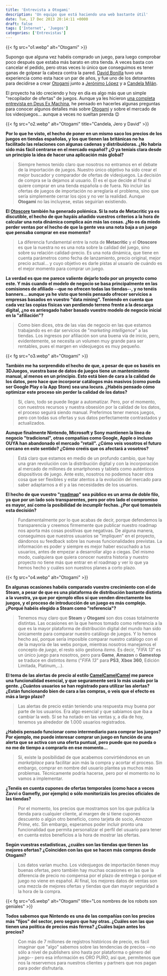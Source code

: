 ```yaml
---
title: 'Entrevista a Otogami'
description: 'Un equipo que está haciendo una web bastante útil'
date: Tue, 17 Dec 2013 20:14:11 +0000
draft: false
tags: ['Internet', 'Juegos']
categories: ['Entrevistas']
---
```


{{< fg src="o1.webp" alt="Otogami" >}}

Supongo que alguna vez habéis comprado un juego, para luego comprobar poco después que estaba más barato en otra tienda. A veces basta con cancelar el pedido, pero otras veces lo único que conseguimos es tener ganas de golpear la cabeza contra la pared. [David Bonilla](http://www.bonillaware.com/) tuvo una experiencia como esta hace un par de años, y fue uno de los detonantes para decidirse a crear [Otogami](http://www.otogami.com/) junto a [Jerónimo López](https://twitter.com/jerolba) y a [Candela Milán](https://twitter.com/candelamd).

El proyecto ha ido creciendo y hoy en día es algo más que un simple "recopilador de ofertas" de juegos. Aunque ya les hicieron [una completa entrevista en Deus Ex Machina](http://deusexmachina.es/entrevista-david-candela-y-jero-de-otogami-com/), he pensado en hacerles algunas preguntas para conocer algunos detalles más sobre [Otogami](http://www.otogami.com/) y sobre el mercado de los videojuegos... aunque a veces no sueltan prenda :wink:

{{< fg src="o2.webp" alt="Otogami" title="Candela, Jero y David" >}}

**Por lo que he visto, el hecho de poner en un mismo saco los precios de los juegos en tiendas españolas, y los que tienen las británicas no ha facilitado las relaciones con algunas cadenas y distribuidoras. ¿No habría sido más fácil centrarse en el mercado español? ¿O ya teníais clara desde un principio la idea de hacer una aplicación más global?**

> Siempre hemos tenido claro que nosotros no entramos en el debate de la importación de juegos. Nuestro único objetivo ha sido crear el mejor buscador y comparador de ofertas de videojuegos. La decisión de compra se la dejamos al usuario. Él es el que decide al final si quiere comprar en una tienda española o de fuera. No incluir las ofertas de juegos de importación no arreglaría el problema, sino que sería simplemente cerrar los ojos y no ver la realidad. Aunque **Otogami** no las incluyese, estas seguirían existiendo.

**El [Otoscore](http://www.otogami.com/blog/otoscore/) también ha generado polémica. Si la nota de Metacritic ya es discutible, el hecho de que hayáis añadido vuestros criterios a la hora de calcular una nota dinámica complica aún más las cosas. ¿No os da miedo perder ventas por el hecho de que la gente vea una nota baja a un juego que pensaba comprar en ese momento?**

> La diferencia fundamental entre la nota de **Metacritic** y el **Otoscore** es que la nuestra no es una nota sobre la calidad del juego, sino sobre su relación calidad-precio. Es una nota dinámica, que tiene en cuenta parámetros como fecha de lanzamiento, precio original, mejor precio actual... y cuyo objetivo es darle pistas al usuario de cuándo es el mejor momento para comprar un juego.

**La verdad es que me parece valiente dejarlo todo por un proyecto como este. Y más cuando el modelo de negocio se basa principalmente en las comisiones de afiliado --que no ofrecen todas las tiendas--, y no tenéis banners... aunque ya he visto que tenéis pensado ofrecer servicios a empresas basados en vuestro "data mining". Teniendo en cuenta que cada vez las copias físicas van perdiendo terreno frente a la descarga digital, ¿no es arriesgado haber basado vuestro modelo de negocio inicial en la "afiliación"?**

> Como bien dices, otra de las vías de negocio en las que estamos trabajando es en dar servicios de "_marketing intelligence_" a las tiendas. Los ingresos por afiliación son una buena vía de inicio, pero, evidentemente, se necesita un volumen muy grande para ser rentables, pues el margen en videojuegos es muy pequeño.

{{< fg src="o3.webp" alt="Otogami" >}}

**También me ha sorprendido el hecho de que, a pesar de que os baséis en 3DJuegos, vuestra base de datos de juegos tiene un mantenimiento manual, al menos en un principio. Esto está bien de cara a la calidad de los datos, pero hace que incorporar catálogos más masivos (como pueda ser Google Play o la App Store) sea una locura. ¿Habéis pensado cómo optimizar este proceso sin perder la calidad de los datos?**

> Sí, claro, todo se puede llegar a automatizar. Pero, por el momento, con nuestros recursos y nuestra obsesión por la calidad de los datos, el proceso seguirá siendo manual. Preferimos tener menos juegos, pero con todas sus ofertas y sus datos perfectamente contrastados y actualizados.

**Aunque finalmente Nintendo, Microsoft y Sony mantienen la línea de negocio "tradicional", otras compañías como Google, Apple o incluso OUYA han abandonado el mercado "retail". ¿Cómo veis vosotros el futuro cercano en este sentido? ¿Cómo creéis que os afectará a vosotros?**

> Está claro que estamos en medio de un profundo cambio, que hay una gran revolución con la distribución digital y con la incorporación al mercado de millones de smartphones y tablets como auténticos dispositivos de juego. Ante esto, nosotros no podemos hacer otra cosa que ser flexibles y estar atentos a la evolución del mercado para saber adaptarnos a él y a las necesidades de los usuarios.

**El hecho de que vuestro "[roadmap](http://www.otogami.com/roadmap)" sea público es un arma de doble filo, ya que por un lado sois transparentes, pero por otro lado el compromiso es mayor, así como la posibilidad de incumplir fechas. ¿Por qué tomasteis esta decisión?**

> Fundamentalmente por lo que acabas de decir, porque defendemos la transparencia y creemos firmemente que publicar nuestro roadmap nos aporta más cosas positivas que negativas. De alguna manera, conseguimos que nuestros usuarios se "impliquen" en el proyecto, dándonos su feedback sobre las nuevas funcionalidades previstas. La información es poder y siempre es mejor haber escuchado a tus usuarios, antes de empezar a desarrollar algo a ciegas. Del mismo modo, cualquiera que quiera conocer nuestra historia y nuestro proyecto no tiene más que entrar en el roadmap y ver lo que ya hemos hecho y cuáles son nuestros planes a corto plazo.

{{< fg src="o4.webp" alt="Otogami" >}}

**En algunas ocasiones habéis comparado vuestro crecimiento con el de Steam, a pesar de que es una plataforma de distribución bastante distinta a la vuestra, ya que por ejemplo ellos sí que venden directamente los juegos, y el proceso de introducción de un juego es más complejo. ¿Porqué habéis elegido a Steam como "referencia"?**

> Tenemos muy claro que **Steam** y **Otogami** son dos cosas totalmente distintas. Las ocasiones en la que hemos tomado como referencia a la que es la mayor plataforma de distribución digital del mundo han sido únicamente para comparar nuestro catálogo de juegos. Y lo hemos hecho así, porque sería imposible comparar nuestro catálogo con el de la mayoría de las webs porque, mientras nosotros manejamos el concepto de _juego_, el resto sólo gestiona _items_. Es decir, "_FIFA 13_" es un único juego para nosotros, pero para **Game**, **Amazon** o **Gamestop** se traduce en distintos _items_ ("_FIFA 13_" para **PS3**, **Xbox 360**, Edición Limitada, Platinum,...).

**El tema de las alertas de precio al estilo [CamelCamelCamel](http://camelcamelcamel.com/) me parece una funcionalidad esencial, y que seguramente será lo más usado por la gente. ¿Cuántos usuarios se han registrado para utilizar las alertas? ¿Están funcionando bien de cara a las compras, o veis que el efecto es más a largo plazo?**

> Las alertas de precio están teniendo una respuesta muy buena por parte de los usuarios. Era algo esencial y que sabíamos que iba a cambiar la web. Sí se ha notado en las ventas y, a día de hoy, tenemos ya alrededor de 1.000 usuarios registrados.

**¿Habéis pensado funcionar como intermediario para comprar los juegos? Por ejemplo, me puede interesar comprar un juego en función de una alerta que se activa con una oferta puntual, pero puede que no pueda o no me de tiempo a comprarlo en ese momento...**

> Sí, existe la posibilidad de que acabemos convirtiéndonos en un _marketplace_ para facilitar aún más la compra y acortar el proceso. Sin embargo, comprar en nombre del usuario plantea ya muchos más problemas. Técnicamente podría hacerse, pero por el momento no lo vamos a implementar.

**¿Tenéis en cuenta cupones de ofertas temporales (como hace a veces Zavvi o Gamefly, por ejemplo) o sólo monitorizáis los precios oficiales de las tiendas?**

> Por el momento, los precios que mostramos son los que publica la tienda para cualquier cliente, al margen de si tiene cupones descuento o algún otro beneficio, como tarjeta de socio, _Amazon Prime_, etc. Sin embargo, esperamos poder incluir pronto una funcionalidad que permita personalizar el perfil del usuario para tener en cuenta estos beneficios a la hora de mostrar las ofertas.

**Según vuestras estadísticas, ¿cuáles son las tiendas que tienen las mejores ofertas? ¿Coinciden con las que se hacen más compras desde Otogami?**

> Los datos varían mucho. Los videojuegos de importación tienen muy buenas ofertas, pero también hay muchas ocasiones en las que la diferencia de precio no compensa por el plazo de entrega o porque el juego no viene en español. Al final, los mejores datos de ventas son una mezcla de mejores ofertas y tiendas que dan mayor seguridad a la hora de la compra.

{{< fg src="o5.webp" alt="Otogami" title="Los nombres de los robots son geniales" >}}

**Todos sabemos que Nintendo es una de las compañías con los precios más "fijos" del sector, pero seguro que hay otras. ¿Cuáles son las que tienen una política de precios más férrea? ¿Cuáles bajan antes los precios?**

> Con más de 7 millones de registros históricos de precio, es fácil imaginar que "algo" sabemos sobre las tendencias de precios --no sólo a nivel de publishers sino hasta por plataforma o género del juego-- pero esa información es ORO PURO, así que, permítenos que nos la reservemos para nuestros clientes y partners que nos pagan para poder disfrutarla.